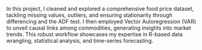 In this project, I cleaned and explored a comprehensive food price dataset, tackling missing values, outliers, and ensuring stationarity through differencing and the ADF test. 
I then employed Vector Autoregression (VAR) to unveil causal links among commodities, generating insights into market trends. This robust workflow showcases my expertise in R-based data wrangling, statistical analysis, and time-series forecasting.
